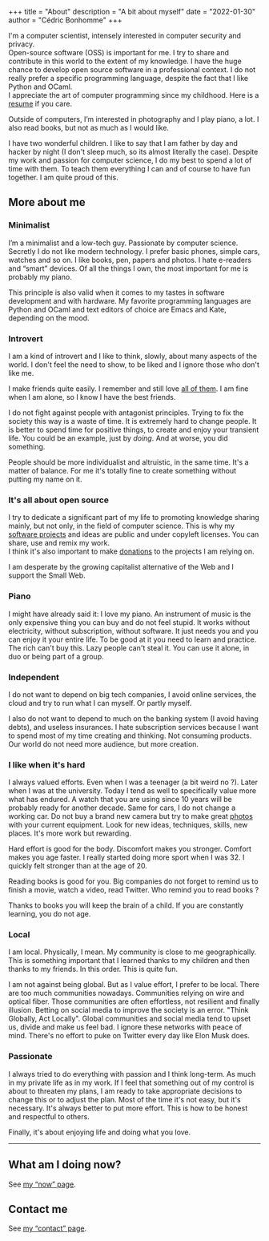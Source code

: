 +++
title = "About"
description = "A bit about myself"
date = "2022-01-30"
author = "Cédric Bonhomme"
+++

I'm a computer scientist, intensely interested in computer security and privacy.  
Open-source software (OSS) is important for me.
I try to share and contribute in this world to the extent of my knowledge.
I have the huge chance to develop open source software in a professional context.
I do not really prefer a specific programming language, despite the fact that I
like Python and OCaml.  
I appreciate the art of computer programming since my childhood.
Here is a [resume](/files/resume_cedric-bonhomme.pdf) if you care.

Outside of computers, I’m interested in photography and I play piano, a lot.
I also read books, but not as much as I would like.

I have two wonderful children. I like to say that I am father by day and hacker
by night (I don't sleep much, so its almost literally the case).
Despite my work and passion for computer science, I do my best to spend a lot
of time with them. To teach them everything I can and of course to have fun
together. I am quite proud of this.


## More about me

### Minimalist

I’m a minimalist and a low-tech guy. Passionate by computer science.
Secretly I do not like modern technology.
I prefer basic phones, simple cars, watches and so on.
I like books, pen, papers and photos. I hate e-readers and “smart” devices.
Of all the things I own, the most important for me is probably my piano.

This principle is also valid when it comes to my tastes in software development
and with hardware.
My favorite programming languages are Python and OCaml and text editors of
choice are Emacs and Kate, depending on the mood.


### Introvert

I am a kind of introvert and I like to think, slowly, about many aspects of the
world. I don't feel the need to show, to be liked and I ignore those who don't
like me.  

I make friends quite easily. I remember and still love [all of them](/friends).
I am fine when I am alone, so I know I have the best friends.

I do not fight against people with antagonist principles. Trying to fix the
society this way is a waste of time. It is extremely hard to
change people. It is better to spend time for positive things, to create and
enjoy your transient life. You
could be an example, just by *doing*. And at worse, you did something.

People should be more individualist and altruistic, in the same time.
It's a matter of balance.
For me it's totally fine to create something without putting my name on it.


### It's all about open source

I try to dedicate a significant part of my life to promoting knowledge sharing
mainly, but not only, in the field of computer science. This is why my
[software projects](/software) and ideas are public and under copyleft licenses.
You can share, use and remix my work.  
I think it's also important to make [donations](/donations) to the projects
I am relying on.

I am desperate by the growing capitalist alternative of the Web and I support the Small Web.


### Piano

I might have already said it: I love my piano. An instrument of music is the
only expensive thing you can buy and do not feel stupid. It works without
electricity, without subscription, without software. It just needs you and you
can enjoy it your entire life. To be good at it you need to learn and practice.
The rich can't buy this. Lazy people can't steal it. You can use it alone,
in duo or being part of a group.


### Independent

I do not want to depend on big tech companies, I avoid online services, the
cloud and try to run what I can myself. Or partly myself.

I also do not want to depend to much on the banking system (I avoid having debts),
and useless insurances. I hate subscription services because I want to spend
most of my time creating and thinking. Not consuming products. Our world do not
need more audience, but more creation.


### I like when it's hard

I always valued efforts. Even when I was a teenager (a bit weird no ?).
Later when I was at the university. Today I tend as well to specifically value
more what has endured.
A watch that you are using since 10 years will be probably ready for another
decade. Same for cars, I do not change a working car. Do not buy a brand new
camera but try to make great [photos](/photography) with your current equipment.
Look for new ideas, techniques, skills, new places. It's more work but rewarding.

Hard effort is good for the body. Discomfort makes you stronger. Comfort makes
you age faster. I really started doing more sport when I was 32.
I quickly felt stronger than at the age of 20.

Reading books is good for you. Big companies do not forget to remind us to
finish a movie, watch a video, read Twitter. Who remind you to read books ?

Thanks to books you will keep the brain of a child. If you are constantly learning,
you do not age.


### Local

I am local. Physically, I mean. My community is close to me geographically.
This is something important that I learned thanks to my children and then thanks
to my friends. In this order. This is quite fun.

I am not against being global. But as I value effort, I prefer to be local.
There are too much communities nowadays. Communities relying on wire and
optical fiber. Those communities are often effortless, not resilient and finally
illusion. Betting on social media to improve the society is an error.
"Think Globally, Act Locally". Global communities and social media tend to upset us,
divide and make us feel bad. I ignore these networks with peace of mind. There's
no effort to puke on Twitter every day like Elon Musk does.


### Passionate

I always tried to do everything with passion and I think long-term.
As much in my private life as in my work.
If I feel that something out of my control is about to threaten my plans, I am
ready to take appropriate decisions to change this or to adjust the plan.
Most of the time it's not easy, but it's necessary. It's always better to put
more effort.
This is how to be honest and respectful to others.

Finally, it's about enjoying life and doing what you love. 

---

## What am I doing now?

See [my “now” page](/now).


## Contact me

See [my “contact” page](/contact).

